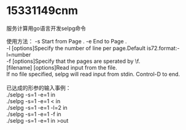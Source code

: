 # 15331149cnm
服务计算用go语言开发selpg命令

使用方法： -s Start from Page . 
-e End to Page .  
-l [options]Specify the number of line per page.Default is72.format:-l=number  
-f [options]Specify that the pages are sperated by \f.  
[filename] [options]Read input from the file.  
If no file specified, selpg will read input from stdin. Control-D to end.  
   
已达成的形参的输入事例：  
./selpg -s=1 -e=1 in  
./selpg -s=1 -e=1 < in  
./selpg -s=1 -e=1 -l=2 in    
./selpg -s=1 -e=1 -f in  
./selpg -s=1 -e=1 in >out  
